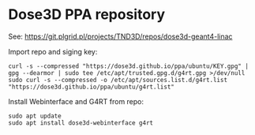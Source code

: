 # Dose3D PPA repository

See: https://git.plgrid.pl/projects/TND3D/repos/dose3d-geant4-linac

Import repo and siging key:

```
curl -s --compressed "https://dose3d.github.io/ppa/ubuntu/KEY.gpg" | gpg --dearmor | sudo tee /etc/apt/trusted.gpg.d/g4rt.gpg >/dev/null
sudo curl -s --compressed -o /etc/apt/sources.list.d/g4rt.list "https://dose3d.github.io/ppa/ubuntu/g4rt.list"
```

Install Webinterface and G4RT from repo:

```
sudo apt update
sudo apt install dose3d-webinterface g4rt
```
